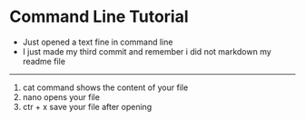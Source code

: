 # Command Line Tutorial
- Just opened a text fine in command line
- I just made my third commit and remember i did not markdown my readme file
---
1. cat command shows the content of your file
2. nano opens your file
3. ctr + x save your file after opening
